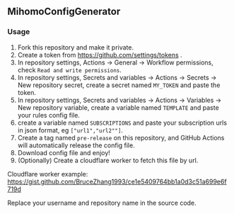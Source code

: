 ## MihomoConfigGenerator

### Usage

1. Fork this repository and make it private.
2. Create a token from https://github.com/settings/tokens .
3. In repository settings, Actions -> General -> Workflow permissions, check `Read and write permissions`.
4. In repository settings, Secrets and variables -> Actions -> Secrets -> New repository secret, create a secret named `MY_TOKEN` and paste the token.
5. In repository settings, Secrets and variables -> Actions -> Variables -> New repository variable, create a variable named `TEMPLATE` and paste your rules config file.
6. create a variable named `SUBSCRIPTIONS` and paste your subscription urls in json format, eg `["url1","url2""]`.
7. Create a tag named `pre-release` on this repository, and GitHub Actions will automatically release the config file.
8. Download config file and enjoy!
9. (Optionally) Create a cloudflare worker to fetch this file by url.

Cloudflare worker example:
https://gist.github.com/BruceZhang1993/ce1e5409764bb1a0d3c51a699e6f719d

Replace your username and repository name in the source code.
